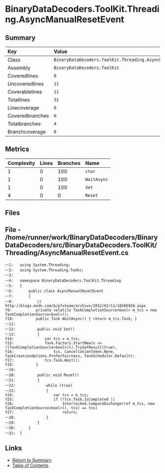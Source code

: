 ﻿# BinaryDataDecoders.ToolKit.Threading.AsyncManualResetEvent

## Summary

| Key             | Value                                                        |
| :-------------- | :----------------------------------------------------------- |
| Class           | `BinaryDataDecoders.ToolKit.Threading.AsyncManualResetEvent` |
| Assembly        | `BinaryDataDecoders.ToolKit`                                 |
| Coveredlines    | `0`                                                          |
| Uncoveredlines  | `11`                                                         |
| Coverablelines  | `11`                                                         |
| Totallines      | `31`                                                         |
| Linecoverage    | `0`                                                          |
| Coveredbranches | `0`                                                          |
| Totalbranches   | `4`                                                          |
| Branchcoverage  | `0`                                                          |

## Metrics

| Complexity | Lines | Branches | Name        |
| :--------- | :---- | :------- | :---------- |
| 1          | 0     | 100      | `ctor`      |
| 1          | 0     | 100      | `WaitAsync` |
| 1          | 0     | 100      | `Set`       |
| 4          | 0     | 0        | `Reset`     |

## Files

## File - /home/runner/work/BinaryDataDecoders/BinaryDataDecoders/src/BinaryDataDecoders.ToolKit/Threading/AsyncManualResetEvent.cs

```CSharp
〰1:   using System.Threading;
〰2:   using System.Threading.Tasks;
〰3:   
〰4:   namespace BinaryDataDecoders.ToolKit.Threading
〰5:   {
〰6:       public class AsyncManualResetEvent
〰7:       {
〰8:           // http://blogs.msdn.com/b/pfxteam/archive/2012/02/11/10266920.aspx
‼9:           private volatile TaskCompletionSource<bool> m_tcs = new TaskCompletionSource<bool>();
‼10:          public Task WaitAsync() { return m_tcs.Task; }
〰11:  
〰12:          public void Set()
〰13:          {
‼14:              var tcs = m_tcs;
‼15:              Task.Factory.StartNew(s => ((TaskCompletionSource<bool>)s).TrySetResult(true),
‼16:                  tcs, CancellationToken.None, TaskCreationOptions.PreferFairness, TaskScheduler.Default);
‼17:              tcs.Task.Wait();
‼18:          }
〰19:  
〰20:          public void Reset()
〰21:          {
〰22:              while (true)
〰23:              {
‼24:                  var tcs = m_tcs;
‼25:                  if (!tcs.Task.IsCompleted ||
‼26:                      Interlocked.CompareExchange(ref m_tcs, new TaskCompletionSource<bool>(), tcs) == tcs)
‼27:                      return;
〰28:              }
〰29:          }
〰30:      }
〰31:  }
```

## Links

* [Return to Summary](Summary.md)
* [Table of Contents](../TOC.md)

